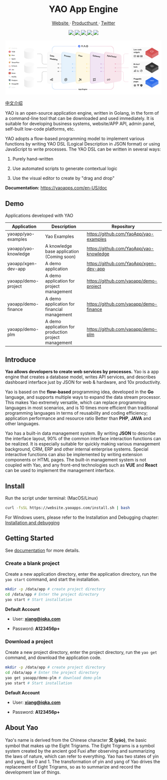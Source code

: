 <p align="center">
    <h1 align="center">YAO App Engine</h1>
</p>

<p align="center">
  <a aria-label="website" href="https://yaoapps.com" target="_blank">
    Website
  </a>
  ·
  <a aria-label="producthunt" href="https://www.producthunt.com/posts/yao-app-engine" target="_blank">
    Producthunt
  </a>
  ·
  <a aria-label="twitter" href="https://twitter.com/YaoApp" target="_blank">
    Twitter
  </a>
  <!-- ·
  <a aria-label="discord" href="https://discord.gg/nsKmCXwvxU" target="_blank">
    Discord
  </a> -->
</p>

<p align="center">
  <a aria-label="UnitTest" href="https://github.com/YaoApp/yao/actions/workflows/unit-test.yml" target="_blank">
    <img src="https://github.com/YaoApp/yao/actions/workflows/unit-test.yml/badge.svg">
  </a>
  <a aria-label="codecov" href="https://codecov.io/gh/YaoApp/yao" target="_blank">
    <img src="https://codecov.io/gh/YaoApp/yao/branch/main/graph/badge.svg?token=294Y05U71J">
  </a>
  <a aria-label="Go Report Card" href="https://goreportcard.com/report/github.com/yaoapp/yao" target="_blank">
    <img src="https://goreportcard.com/badge/github.com/yaoapp/yao">
  </a>
  <a aria-label="Go Reference" href="https://pkg.go.dev/github.com/yaoapp/yao" target="_blank">
    <img src="https://pkg.go.dev/badge/github.com/yaoapp/yao.svg">
  </a>
  <a href="https://app.fossa.com/projects/git%2Bgithub.com%2FYaoApp%2Fyao?ref=badge_shield" alt="FOSSA Status">
    <img src="https://app.fossa.com/api/projects/git%2Bgithub.com%2FYaoApp%2Fyao.svg?type=shield"/>
  </a>
</p>

![intro](docs/architecture.png)

[中文介绍](README.zh-CN.md)

YAO is an open-source application engine, written in Golang, in the form of a command-line tool that can be downloaded and used immediately. It is suitable for developing business systems, website/APP API, admin panel, self-built low-code platforms, etc.

YAO adopts a flow-based programming model to implement various functions by writing YAO DSL (Logical Description in JSON format) or using JavaScript to write processes. The YAO DSL can be written in several ways:

1. Purely hand-written

2. Use automated scripts to generate contextual logic

3. Use the visual editor to create by "drag and drop"

**Documentation:** https://yaoapps.com/en-US/doc

## Demo

Applications developed with YAO

| Application          | Description                                          | Repository                              |
| -------------------- | ---------------------------------------------------- | --------------------------------------- |
| yaoapp/yao-examples  | Yao Examples                                         | https://github.com/YaoApp/yao-examples  |
| yaoapp/yao-knowledge | A knowledge base application (Coming soon)           | https://github.com/YaoApp/yao-knowledge |
| yaoapp/xgen-dev-app  | A demo application                                   | https://github.com/YaoApp/xgen-dev-app  |
| yaoapp/demo-project  | A demo application for project management            | https://github.com/yaoapp/demo-project  |
| yaoapp/demo-finance  | A demo application for financial management          | https://github.com/yaoapp/demo-finance  |
| yaoapp/demo-plm      | A demo application for production project management | https://github.com/yaoapp/demo-plm      |

## Introduce

**Yao allows developers to create web services by processes.** Yao is a app engine that creates a database model, writes API services, and describes dashboard interface just by JSON for web & hardware, and 10x productivity.

Yao is based on the **flow-based** programming idea, developed in the **Go** language, and supports multiple ways to expand the data stream processor. This makes Yao extremely versatile, which can replace programming languages ​​in most scenarios, and is 10 times more efficient than traditional programming languages ​​in terms of reusability and coding efficiency; application performance and resource ratio Better than **PHP**, **JAVA** and other languages.

Yao has a built-in data management system. By writing **JSON** to describe the interface layout, 90% of the common interface interaction functions can be realized. It is especially suitable for quickly making various management background, CRM, ERP and other internal enterprise systems. Special interactive functions can also be implemented by writing extension components or HTML pages. The built-in management system is not coupled with Yao, and any front-end technologies such as **VUE** and **React** can be used to implement the management interface.

## Install

Run the script under terminal: (MacOS/Linux)

```bash
curl -fsSL https://website.yaoapps.com/install.sh | bash
```

For Windows users, please refer to the Installation and Debugging chapter: [Installation and debugging](https://yaoapps.com/en-US/doc/Introduction/Install)

## Getting Started

See [documentation](https://yaoapps.com/en-US/doc/Introduction/Getting%20Started) for more details.

### Create a blank project

Create a new application directory, enter the application directory, run the `yao start` command, and start the installation.

```bash
mkdir -p /data/app # create project directory
cd /data/app # Enter the project directory
yao start # Start installation
```

**Default Account**

- User: **xiang@iqka.com**

- Password: **A123456p+**

### Download a project

Create a new project directory, enter the project directory, run the `yao get` command, and download the application code.

```bash
mkdir -p /data/app # create project directory
cd /data/app # Enter the project directory
yao get yaoapp/demo-plm # download demo-plm
yao start # Start installation
```

**Default Account**

- User: **xiang@iqka.com**

- Password: **A123456p+**

## About Yao

Yao's name is derived from the Chinese character **爻 (yáo)**, the basic symbol that makes up the Eight Trigrams. The Eight Trigrams is a symbol system created by the ancient god Fuxi after observing and summarizing the laws of nature, which can refer to everything. Yao has two states of yin and yang, like 0 and 1. The transformation of yin and yang of Yao drives the replacement of Eight Trigrams, so as to summarize and record the development law of things.
